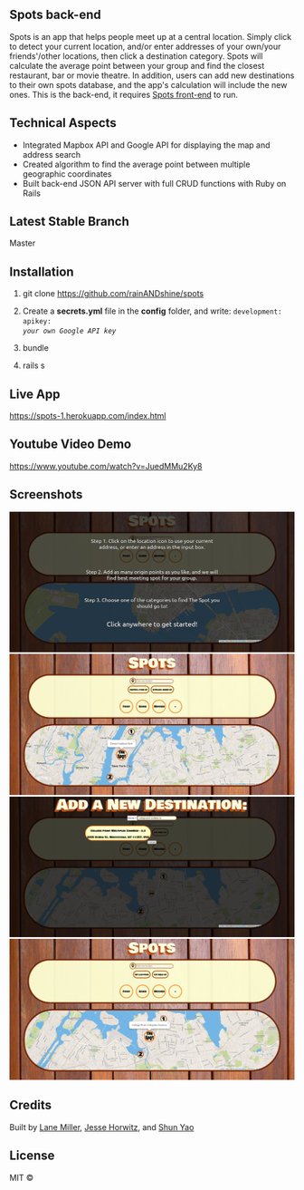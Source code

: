 ## Spots back-end
Spots is an app that helps people meet up at a central location. Simply click to detect your current location, and/or enter addresses of your own/your friends'/other locations, then click a destination category. Spots will calculate the average point between your group and find the closest restaurant, bar or movie theatre. In addition, users can add new destinations to their own spots database, and the app's calculation will include the new ones. This is the back-end, it requires [Spots front-end](https://github.com/rainANDshine/spots) to run.

## Technical Aspects
+ Integrated Mapbox API and Google API for displaying the map and address search
+ Created algorithm to find the average point between multiple geographic coordinates
+ Built back-end JSON API server with full CRUD functions with Ruby on Rails

## Latest Stable Branch
Master

## Installation
1. git clone https://github.com/rainANDshine/spots

2. Create a **secrets.yml** file in the **config** folder, and write: <code>development: apikey: *your own Google API key*</code>

3. bundle

4. rails s

## Live App
https://spots-1.herokuapp.com/index.html

## Youtube Video Demo
https://www.youtube.com/watch?v=JuedMMu2Ky8

## Screenshots
<img src="1.png" alt="1">
<img src="2.png" alt="2">
<img src="3.png" alt="3">
<img src="4.png" alt="4">

## Credits
Built by [Lane Miller](https://github.com/LaneMiller), [Jesse Horwitz](https://github.com/SuperJesseH), and [Shun Yao](https://github.com/rainANDshine)

## License
MIT ©

